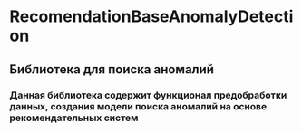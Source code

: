# RecomendationBaseAnomalyDetection

## Библиотека для поиска аномалий

### Данная библиотека содержит функционал предобработки данных, создания модели поиска аномалий на основе рекомендательных систем

